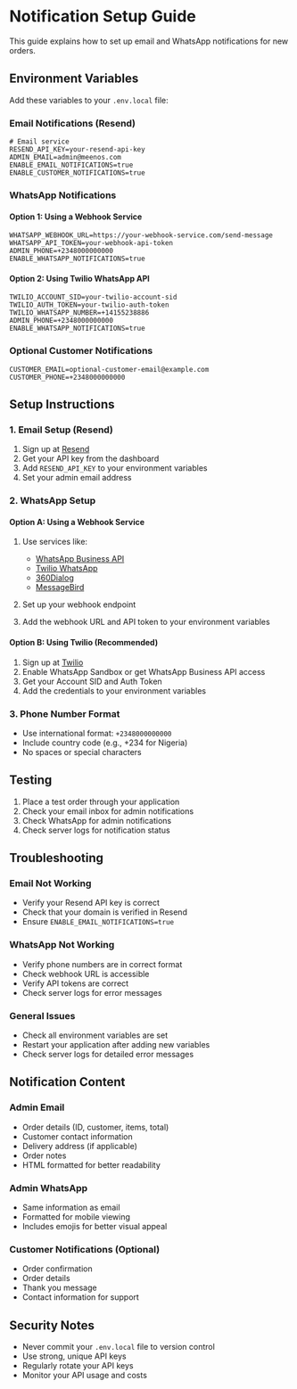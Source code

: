 # Notification Setup Guide

This guide explains how to set up email and WhatsApp notifications for new orders.

## Environment Variables

Add these variables to your `.env.local` file:

### Email Notifications (Resend)
```env
# Email service
RESEND_API_KEY=your-resend-api-key
ADMIN_EMAIL=admin@meenos.com
ENABLE_EMAIL_NOTIFICATIONS=true
ENABLE_CUSTOMER_NOTIFICATIONS=true
```

### WhatsApp Notifications

#### Option 1: Using a Webhook Service
```env
WHATSAPP_WEBHOOK_URL=https://your-webhook-service.com/send-message
WHATSAPP_API_TOKEN=your-webhook-api-token
ADMIN_PHONE=+2348000000000
ENABLE_WHATSAPP_NOTIFICATIONS=true
```

#### Option 2: Using Twilio WhatsApp API
```env
TWILIO_ACCOUNT_SID=your-twilio-account-sid
TWILIO_AUTH_TOKEN=your-twilio-auth-token
TWILIO_WHATSAPP_NUMBER=+14155238886
ADMIN_PHONE=+2348000000000
ENABLE_WHATSAPP_NOTIFICATIONS=true
```

### Optional Customer Notifications
```env
CUSTOMER_EMAIL=optional-customer-email@example.com
CUSTOMER_PHONE=+2348000000000
```

## Setup Instructions

### 1. Email Setup (Resend)

1. Sign up at [Resend](https://resend.com)
2. Get your API key from the dashboard
3. Add `RESEND_API_KEY` to your environment variables
4. Set your admin email address

### 2. WhatsApp Setup

#### Option A: Using a Webhook Service
1. Use services like:
   - [WhatsApp Business API](https://developers.facebook.com/docs/whatsapp)
   - [Twilio WhatsApp](https://www.twilio.com/whatsapp)
   - [360Dialog](https://www.360dialog.com/)
   - [MessageBird](https://www.messagebird.com/)

2. Set up your webhook endpoint
3. Add the webhook URL and API token to your environment variables

#### Option B: Using Twilio (Recommended)
1. Sign up at [Twilio](https://www.twilio.com)
2. Enable WhatsApp Sandbox or get WhatsApp Business API access
3. Get your Account SID and Auth Token
4. Add the credentials to your environment variables

### 3. Phone Number Format

- Use international format: `+2348000000000`
- Include country code (e.g., +234 for Nigeria)
- No spaces or special characters

## Testing

1. Place a test order through your application
2. Check your email inbox for admin notifications
3. Check WhatsApp for admin notifications
4. Check server logs for notification status

## Troubleshooting

### Email Not Working
- Verify your Resend API key is correct
- Check that your domain is verified in Resend
- Ensure `ENABLE_EMAIL_NOTIFICATIONS=true`

### WhatsApp Not Working
- Verify phone numbers are in correct format
- Check webhook URL is accessible
- Verify API tokens are correct
- Check server logs for error messages

### General Issues
- Check all environment variables are set
- Restart your application after adding new variables
- Check server logs for detailed error messages

## Notification Content

### Admin Email
- Order details (ID, customer, items, total)
- Customer contact information
- Delivery address (if applicable)
- Order notes
- HTML formatted for better readability

### Admin WhatsApp
- Same information as email
- Formatted for mobile viewing
- Includes emojis for better visual appeal

### Customer Notifications (Optional)
- Order confirmation
- Order details
- Thank you message
- Contact information for support

## Security Notes

- Never commit your `.env.local` file to version control
- Use strong, unique API keys
- Regularly rotate your API keys
- Monitor your API usage and costs
